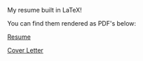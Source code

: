 My resume built in LaTeX!

You can find them rendered as PDF's below:

[Resume](http://eduardoescot.io/resume-and-coverletter/resume.pdf)

[Cover Letter](http://eduardoescot.io/resume-and-coverletter/cover_letter.pdf)
